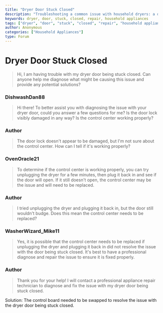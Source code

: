 ```yaml
---
title: "Dryer Door Stuck Closed"
description: "Troubleshooting a common issue with household dryers: a door that won't budge"
keywords: dryer, door, stuck, closed, repair, household appliances
tags: ["dryer", "door", "stuck", "closed", "repair", "household appliances"]
author: Anonymous
categories: ["Household Appliances"]
type: Forum
---
```


<div class="initial-post">

# Dryer Door Stuck Closed

> Hi, I am having trouble with my dryer door being stuck closed. Can anyone help me diagnose what might be causing this issue and provide any potential solutions?

</div>

<div class="reply technician">

### DishwashDan88

> Hi there! To better assist you with diagnosing the issue with your dryer door, could you answer a few questions for me? Is the door lock visibly damaged in any way? Is the control center working properly?

</div>

<div class="reply author">

### Author

> The door lock doesn't appear to be damaged, but I'm not sure about the control center. How can I tell if it's working properly?

</div>

<div class="reply technician">

### OvenOracle21

> To determine if the control center is working properly, you can try unplugging the dryer for a few minutes, then plug it back in and see if the door will open. If it still doesn't open, the control center may be the issue and will need to be replaced.

</div>

<div class="reply author">

### Author

> I tried unplugging the dryer and plugging it back in, but the door still wouldn't budge. Does this mean the control center needs to be replaced?

</div>

<div class="reply technician">

### WasherWizard_Mike11

> Yes, it is possible that the control center needs to be replaced if unplugging the dryer and plugging it back in did not resolve the issue with the door being stuck closed. It's best to have a professional diagnose and repair the issue to ensure it is fixed properly.

</div>

<div class="reply author">

### Author

> Thank you for your help! I will contact a professional appliance repair technician to diagnose and fix the issue with my dryer door being stuck closed.

</div>

Solution: The control board needed to be swapped to resolve the issue with the dryer door being stuck closed.
